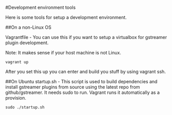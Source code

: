 #Development environment tools

Here is some tools for setup a development environment.

##On a non-Linux OS

Vagrantfile - You can use this if you want to setup a virtualbox for gstreamer plugin development.

Note: It makes sense if your host machine is not Linux.
```
vagrant up
```

After you set this up you can enter and build you stuff by using vagrant ssh.


##On Ubuntu
startup.sh - This script is used to build dependencies and install gstreamer plugins from source
using the latest repo from github/gstreamer. It needs sudo to run. Vagrant runs it automatically as a provision.

```
sudo ./startup.sh
```

